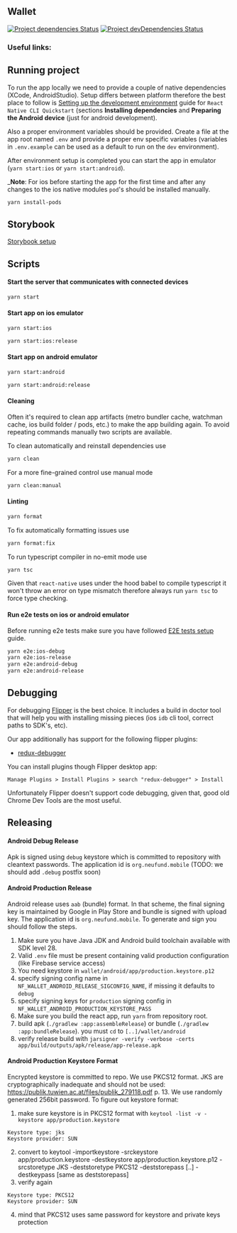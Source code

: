 ## Wallet

[![Project dependencies Status](https://david-dm.org/Neufund/platform-frontend/status.svg?path=packages/wallet)](https://david-dm.org/Neufund/platform-frontend?path=packages/wallet)
[![Project devDependencies Status](https://david-dm.org/Neufund/platform-frontend/dev-status.svg?path=packages/wallet)](https://david-dm.org/Neufund/platform-frontend?type=dev&path=packages/wallet)

### Useful links:

## Running project

To run the app locally we need to provide a couple of native dependencies (XCode, AndroidStudio).
Setup differs between platform therefore the best place to follow is
[Setting up the development environment](https://reactnative.dev/docs/environment-setup) guide for
`React Native CLI Quickstart` (sections **Installing dependencies** and **Preparing the Android
device** (just for android development).

Also a proper environment variables should be provided. Create a file at the app root named `.env`
and provide a proper env specific variables (variables in `.env.example` can be used as a default to
run on the `dev` environment).

After environment setup is completed you can start the app in emulator (`yarn start:ios` or
`yarn start:android`).

\_**Note**: For ios before starting the app for the first time and after any changes to the ios
native modules `pod`'s should be installed manually.

```bash
yarn install-pods
```

## Storybook

[Storybook setup](./storybook/README.md)

## Scripts

#### Start the server that communicates with connected devices

```bash
yarn start
```

#### Start app on **ios** emulator

```bash
yarn start:ios

yarn start:ios:release
```

#### Start app on **android** emulator

```bash
yarn start:android

yarn start:android:release

```

#### Cleaning

Often it's required to clean app artifacts (metro bundler cache, watchman cache, ios build folder /
pods, etc.) to make the app building again. To avoid repeating commands manually two scripts are
available.

To clean automatically and reinstall dependencies use

```bash
yarn clean
```

For a more fine-grained control use manual mode

```bash
yarn clean:manual
```

#### Linting

```bash
yarn format
```

To fix automatically formatting issues use

```bash
yarn format:fix
```

To run typescript compiler in no-emit mode use

```bash
yarn tsc
```

Given that `react-native` uses under the hood babel to compile typescript it won't throw an error on
type mismatch therefore always run `yarn tsc` to force type checking.

#### Run e2e tests on ios or android emulator

Before running e2e tests make sure you have followed [E2E tests setup](./tests/e2e/README.md) guide.

```bash
yarn e2e:ios-debug
yarn e2e:ios-release
yarn e2e:android-debug
yarn e2e:android-release
```

## Debugging

For debugging [Flipper](https://fbflipper.com/) is the best choice. It includes a build in doctor
tool that will help you with installing missing pieces (ios `idb` cli tool, correct paths to SDK's,
etc).

Our app additionally has support for the following flipper plugins:

- [redux-debugger](https://classic.yarnpkg.com/en/package/flipper-plugin-redux-debugger)

You can install plugins though Flipper desktop app:

```
Manage Plugins > Install Plugins > search "redux-debugger" > Install
```

Unfortunately Flipper doesn't support code debugging, given that, good old Chrome Dev Tools are the
most useful.

## Releasing

#### Android Debug Release

Apk is signed using `debug` keystore which is committed to repository with cleantext passwords. The
application id is `org.neufund.mobile` (TODO: we should add `.debug` postfix soon)

#### Android Production Release

Android release uses `aab` (bundle) format. In that scheme, the final signing key is maintained by
Google in Play Store and bundle is signed with upload key. The application id is
`org.neufund.mobile`. To generate and sign you should follow the steps.

1. Make sure you have Java JDK and Android build toolchain available with SDK level 28.
2. Valid `.env` file must be present containing valid production configuration (like Firebase
   service access)
3. You need keystore in `wallet/android/app/production.keystore.p12`
4. specify signing config name in `NF_WALLET_ANDROID_RELEASE_SIGCONFIG_NAME`, if missing it defaults
   to `debug`
5. specify signing keys for `production` signing config in
   `NF_WALLET_ANDROID_PRODUCTION_KEYSTORE_PASS`
6. Make sure you build the react app, run `yarn` from repository root.
7. build apk (`./gradlew :app:assembleRelease`) or bundle (`./gradlew :app:bundleRelease`). you must
   `cd` to `[..]/wallet/android`
8. verify release build with
   `jarsigner -verify -verbose -certs app/build/outputs/apk/release/app-release.apk`

#### Android Production Keystore Format

Encrypted keystore is committed to repo. We use PKCS12 format. JKS are cryptographically inadequate
and should not be used: https://publik.tuwien.ac.at/files/publik_279118.pdf p. 13. We use randomly
generated 256bit password. To figure out keystore format:

1. make sure keystore is in PKCS12 format with `keytool -list -v -keystore app/production.keystore`

```
Keystore type: jks
Keystore provider: SUN
```

2. convert to keytool -importkeystore -srckeystore app/production.keystore -destkeystore
   app/production.keystore.p12 -srcstoretype JKS -deststoretype PKCS12 -deststorepass [..]
   -destkeypass [same as deststorepass]
3. verify again

```
Keystore type: PKCS12
Keystore provider: SUN
```

4. mind that PKCS12 uses same password for keystore and private keys protection

